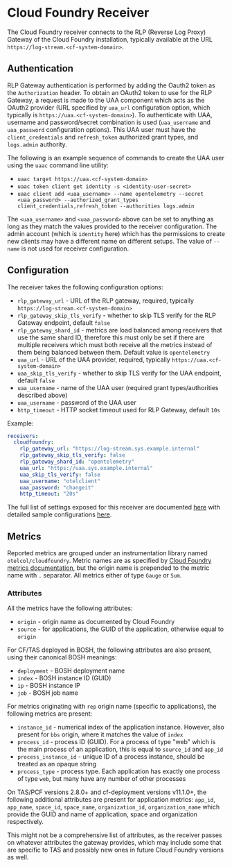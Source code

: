 # Cloud Foundry Receiver

The Cloud Foundry receiver connects to the RLP (Reverse Log Proxy) Gateway of the Cloud Foundry installation, typically
available at the URL `https://log-stream.<cf-system-domain>`.

## Authentication

RLP Gateway authentication is performed by adding the Oauth2 token as the `Authorization` header. To obtain an OAuth2
token to use for the RLP Gateway, a request is made to the UAA component which acts as the OAuth2 provider (URL
specified by `uaa_url` configuration option, which typically is `https://uaa.<cf-system-domain>`). To authenticate with
UAA, username and password/secret combination is used (`uaa_username` and `uaa_password` configuration options). This
UAA user must have the `client_credentials` and `refresh_token` authorized grant types, and `logs.admin` authority.

The following is an example sequence of commands to create the UAA user using the `uaac` command line utility:
* `uaac target https://uaa.<cf-system-domain>`
* `uaac token client get identity -s <identity-user-secret>`
* `uaac client add <uaa_username> --name opentelemetry --secret <uaa_password> --authorized_grant_types client_credentials,refresh_token --authorities logs.admin`

The `<uaa_username>` and `<uaa_password>` above can be set to anything as long as they match the values provided to the
receiver configuration. The admin account (which is `identity` here) which has the permissions to create new clients may
have a different name on different setups. The value of `--name` is not used for receiver configuration.

## Configuration

The receiver takes the following configuration options:
* `rlp_gateway_url` - URL of the RLP gateway, required, typically `https://log-stream.<cf-system-domain>`
* `rlp_gateway_skip_tls_verify` - whether to skip TLS verify for the RLP Gateway endpoint, default `false`
* `rlp_gateway_shard_id` - metrics are load balanced among receivers that use the same shard ID, therefore this must 
  only be set if there are multiple receivers which must both receive all the metrics instead of them being balanced
  between them. Default value is `opentelemetry`
* `uaa_url` - URL of the UAA provider, required, typically `https://uaa.<cf-system-domain>`
* `uaa_skip_tls_verify` - whether to skip TLS verify for the UAA endpoint, default `false`
* `uaa_username` - name of the UAA user (required grant types/authorities described above)
* `uaa_username` - password of the UAA user
* `http_timeout` - HTTP socket timeout used for RLP Gateway, default `10s`

Example:

```yaml
receivers:
  cloudfoundry:
    rlp_gateway_url: "https://log-stream.sys.example.internal"
    rlp_gateway_skip_tls_verify: false
    rlp_gateway_shard_id: "opentelemetry"
    uaa_url: "https://uaa.sys.example.internal"
    uaa_skip_tls_verify: false
    uaa_username: "otelclient"
    uaa_password: "changeit"
    http_timeout: "20s"
```

The full list of settings exposed for this receiver are documented [here](./config.go)
with detailed sample configurations [here](./testdata/config.yaml).

## Metrics

Reported metrics are grouped under an instrumentation library named `otelcol/cloudfoundry`. Metric names are as
specified by [Cloud Foundry metrics documentation](https://docs.cloudfoundry.org/running/all_metrics.html), but the
origin name is prepended to the metric name with `.` separator. All metrics either of type `Gauge` or `Sum`.

### Attributes

All the metrics have the following attributes:
* `origin` - origin name as documented by Cloud Foundry
* `source` - for applications, the GUID of the application, otherwise equal to `origin`

For CF/TAS deployed in BOSH, the following attributes are also present, using their canonical BOSH meanings:
* `deployment` - BOSH deployment name
* `index` - BOSH instance ID (GUID)
* `ip` - BOSH instance IP
* `job` - BOSH job name

For metrics originating with `rep` origin name (specific to applications), the following metrics are present:
* `instance_id` - numerical index of the application instance. However, also present for `bbs` origin, where it matches
  the value of `index`
* `process_id` - process ID (GUID). For a process of type "web" which is the main process of an application, this is
  equal to `source_id` and `app_id`
* `process_instance_id` - unique ID of a process instance, should be treated as an opaque string
* `process_type` - process type. Each application has exactly one process of type `web`, but many have any number of
  other processes

On TAS/PCF versions 2.8.0+ and cf-deployment versions v11.1.0+, the following additional attributes are present for
application metrics: `app_id`, `app_name`, `space_id`, `space_name`, `organization_id`, `organization_name` which
provide the GUID and name of application, space and organization respectively.

This might not be a comprehensive list of attributes, as the receiver passes on whatever attributes the gateway
provides, which may include some that are specific to TAS and possibly new ones in future Cloud Foundry versions as
well.